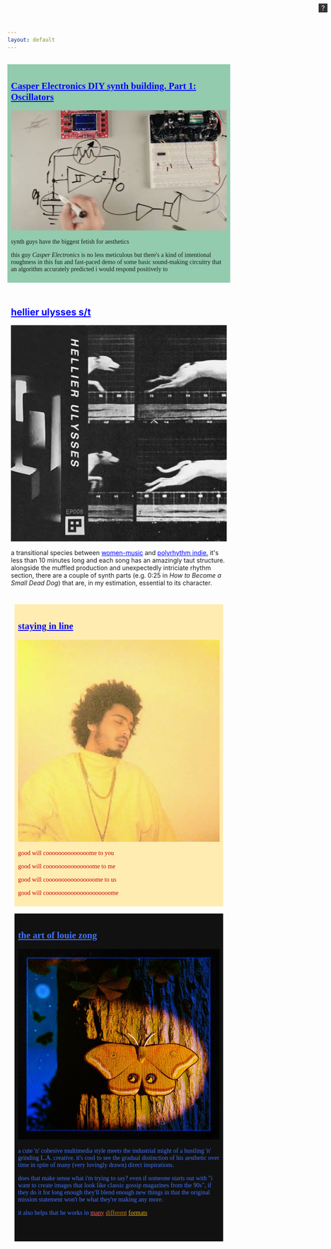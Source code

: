 ```yaml
---
layout: default
---
```


<style>
summary {
    cursor: pointer;
    list-style: none;
    background: #333;
    display: inline-block;
    line-height: 1;
    width: 16px;
    height: 16px;
    font-size: 16px;
    color: #eee;
    padding: 2px;
    text-align: center;
    position: absolute;
    right: 8px;
    top: 8px;
}
details[open] {
  border: 1px solid black;
  padding: 8px 32px;
  margin: 16px 0;
} 

section {
    margin: 16px 0;
    padding: 8px;
}

a, a:visited {
    color: blue;
    display: inline-block;
}

a:hover {
    animation: oscillate 200ms infinite steps(1, start);
}

@keyframes oscillate {
  0%, 50% {
    transform: rotate(-1deg);
  }
  51%, 100% {
    transform: rotate(1deg);
  }
}
</style>
<details>
<summary>
?
</summary>
<p>
this is a list of things i encounter that i like that <a href="/cool_websites.html">aren't websites</a> and want to either share and/or say something about and/or find again later
</p>
<p>
because it's more fun to create an aesthetic object out of this urge than it is to post youtube links into the void on social media
</p>

</details>

<section style="background-color: #92cbad; font-family: serif;">
<a href="https://www.youtube.com/watch?v=FaoJaLmZaL4"><h2>Casper Electronics DIY synth building. Part 1: Oscillators</h2></a>
<img src="assets/images/casper synth.webp" alt="a top-down view of a breadboard synth with a circuit schematic drawn in whiteboard marker on the table surface" loading="lazy">
<p>synth guys have the biggest fetish for aesthetics</p>

<p>this guy <em>Casper Electronics</em> is no less meticulous but there's a kind of intentional roughness in this fun and fast-paced demo of some basic sound-making circuitry that an algorithm accurately predicted i would respond positively to</p>
</section>

<section>
<a href="https://eggpaper.bandcamp.com/album/ulysses-hellier"><h2>hellier ulysses s/t</h2></a>
<img src="assets/images/hellier ulysses.webp" alt="the album art for the hellier ulysses self titled put out by the studio egg paper. it features the name of the band and some cropped film frames of a running dog" loading="lazy">
<p>
a transitional species between <a href="https://en.wikipedia.org/wiki/Women_(band)">women-music</a> and <a href="https://en.wikipedia.org/wiki/Palm_(band)">polyrhythm indie.</a> it's less than 10 minutes long and each song has an amazingly taut structure. alongside the muffled production and unexpectedly intriciate rhythm section, there are a couple of synth parts (e.g. 0:25 in <em>How to Become a Small Dead Dog</em>) that are, in my estimation, essential to its character. 
</p>
<section>

<section style="background-color: #ffecb1; font-family: cursive; color: #cb0000;">
<a href="https://www.youtube.com/watch?v=PtXfDX0bMVE">
<h2>staying in line</h2>
</a>
<img src="assets/images/good will come to you.webp">
<div id='ping-pong'>
<p><span>good will coooooooooooooome to you</span></p>
<p><span>good will cooooooooooooooome to me</span></p>
<p><span>good will coooooooooooooooome to us</span></p>
<p><span>good will cooooooooooooooooooooome</span></p>
<script>
const lakjsdhf = document.body.querySelectorAll("#ping-pong span")

for (let liasudh = 0; liasudh < lakjsdhf.length; liasudh++) {
setTimeout(() => {
const asdkjhg = lakjsdhf[liasudh]
const ghjaksdf = document.createElement("marquee");
ghjaksdf.innerText = asdkjhg.innerText
ghjaksdf.setAttribute("behavior", "alternate")
asdkjhg.parentNode.replaceChild(ghjaksdf, asdkjhg);

    }, liasudh * 500)

}
</script>

</div>
</section>

<section style="background-color: #111; color: #4174ff; font-family: serif;">
<a href="https://www.louiezong.com" style="color: #4174ff;"><h2>the art of louie zong</h2></a>
<img src="assets/images/louie zong polyphemus moth.webp" alt="a cute painting of a polyphemus moth with mimicked eyes on its wings that appear to be looking at the moon in the sky" loading="lazy">
<p>
a cute 'n' cohesive multimedia style meets the industrial might of a hustling 'n' grinding L.A. creative. it's cool to see the gradual distinction of his aesthetic over time in spite of many (very lovingly drawn) direct inspirations.
</p>
<p>does that make sense what i'm trying to say? even if someone starts out with "i want to create images that look like classic gossip magazines from the 90s", if they do it for long enough they'll blend enough new things in that the original mission statement won't be what they're making any more.
</p>
<p>it also helps that he works in <a href="https://everydaylouie.itch.io/toad-in-the-hole" style="color: #f66">many</a> <a href="https://louiezong.bandcamp.com/" style="color: #ce7f0e">different</a> <a href="https://www.louiezong.com/#/videos/" style="color: #eab50a">formats</a></p>
<section>
